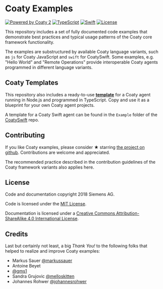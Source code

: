 # Coaty Examples

[![Powered by Coaty 2](https://img.shields.io/badge/Powered%20by-Coaty%202-FF8C00.svg)](https://coaty.io)
[![TypeScript](https://img.shields.io/badge/Source%20code-TypeScript-007ACC.svg)](http://www.typescriptlang.org/)
[![Swift](https://img.shields.io/badge/Source%20code-Swift%205-FF4029.svg)](https://developer.apple.com/swift/)
[![License](https://img.shields.io/badge/License-MIT-blue.svg)](https://opensource.org/licenses/MIT)

This repository includes a set of fully documented code examples that
demonstrate best practices and typical usage patterns of the Coaty core
framework functionality.

The examples are substructured by available Coaty language variants, such as
`js` for Coaty JavaScript and `swift` for CoatySwift. Some examples, e.g. "Hello
World" and "Remote Operations" provide interoperable Coaty agents programmed in
different language variants.

## Coaty Templates

This repository also includes a ready-to-use
[**template**](https://github.com/coatyio/coaty-examples/tree/master/template/js)
for a Coaty agent running in Node.js and programmed in TypeScript. Copy and use
it as a blueprint for your own Coaty agent projects.

A template for a Coaty Swift agent can be found in the `Example` folder of the
[CoatySwift](https://github.com/coatyio/coaty-swift) repo.

## Contributing

If you like Coaty examples, please consider &#x2605; starring [the project on
github](https://github.com/coatyio/coaty-examples). Contributions are welcome
and appreciated.

The recommended practice described in the contribution guidelines of the Coaty
framework variants also applies here.

## License

Code and documentation copyright 2018 Siemens AG.

Code is licensed under the [MIT License](https://opensource.org/licenses/MIT).

Documentation is licensed under a
[Creative Commons Attribution-ShareAlike 4.0 International License](http://creativecommons.org/licenses/by-sa/4.0/).

## Credits

Last but certainly not least, a big *Thank You!* to the following folks that
helped to realize and improve Coaty examples:

* Markus Sauer [@markussauer](https://github.com/markussauer)
* Antoine Beyet
* [@gms1](https://github.com/gms1)
* Sandra Grujovic [@melloskitten](https://github.com/melloskitten)
* Johannes Rohwer [@johannesrohwer](https://github.com/johannesrohwer)
